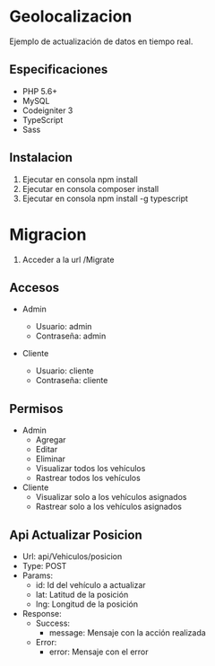 # Geolocalizacion
Ejemplo de actualización de datos en tiempo real.

## Especificaciones
- PHP 5.6+
- MySQL
- Codeigniter 3
- TypeScript
- Sass

## Instalacion
1. Ejecutar en consola npm install
2. Ejecutar en consola composer install
3. Ejecutar en consola npm install -g typescript

# Migracion
1. Acceder a la url /Migrate

## Accesos
- Admin
    - Usuario: admin
    - Contraseña: admin

- Cliente
    - Usuario: cliente
    - Contraseña: cliente

## Permisos
- Admin
    - Agregar
    - Editar
    - Eliminar
    - Visualizar todos los vehículos
    - Rastrear todos los vehículos
- Cliente
    - Visualizar solo a los vehículos asignados
    - Rastrear solo a los vehículos asignados

## Api Actualizar Posicion
- Url: api/Vehiculos/posicion
- Type: POST
- Params: 
    - id: Id del vehículo a actualizar
    - lat: Latitud de la posición
    - lng: Longitud de la posición
- Response:
    - Success:    
        - message: Mensaje con la acción realizada
    - Error:
        - error: Mensaje con el error








